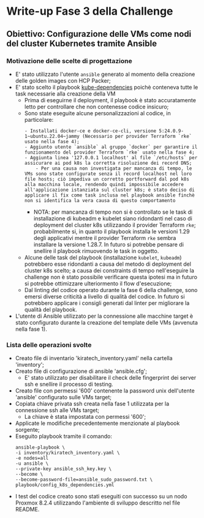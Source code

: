 # Write-up Fase 3 della Challenge

## Obiettivo: Configurazione delle VMs come nodi del cluster Kubernetes tramite Ansible

### Motivazione delle scelte di progettazione

- E' stato utilizzato l'utente `ansible` generato al momento della creazione delle golden images con HCP Packer;
- E' stato scelto il playbook [kube-dependencies](https://github.com/torgeirl/kubernetes-playbooks/blob/main/playbooks/kube-dependencies.yml) poichè conteneva tutte le task necessarie alla creazione della VM
    - Prima di eseguirne il deployment, il playbook è stato accuratamente letto per controllare che non contenesse codice insicuro;
    - Sono state eseguite alcune personalizzazioni al codice, in particolare:
        ```
        - Installati docker-ce e docker-ce-cli, versione 5:24.0.9-1~ubuntu.22.04~jammy (Necessario per provider Terraform `rke` usato nella fase 4);
        - Aggiunto utente `ansible` al gruppo `docker` per garantire il funzionamento del provider Terraform `rke` usato nella fase 4;
        - Aggiunta linea '127.0.0.1 localhost' al file `/etc/hosts` per assicurare ai pod k8s la corretta risoluzione dei record DNS;
            - Per una causa non investigata per mancanza di tempo, le VMs sono state configurate senza il record localhost nel loro file hosts; ciò impediva un corretto portforward dal pod k8s alla macchina locale, rendendo quindi impossibile accedere all'applicazione istanziata sul cluster k8s; è stato deciso di applicare il fix come task inclusa nel playbook ansible finchè non si identifica la vera causa di questo comportamento
        ```
        - NOTA: per mancanza di tempo non si è controllato se le task di installazione di kubeadm e kubelet siano ridondanti nel caso di deployment del cluster k8s utilizzando il provider Terraform `rke`; probabilmente si, in quanto il playbook installa le versioni 1.29 degli applicativi mentre il provider Terraform `rke` sembra installare la versione 1.28.7. In futuro si potrebbe pensare di snellire il playbook rimuovendo le task in oggetto.
    - Alcune delle task del playbook (installazione `kubelet`, `kubeadm`) potrebbero esse ridondanti a causa del metodo di deployment del cluster k8s scelto; a causa dei constraints di tempo nell'eseguire la challenge non è stato possibile verificare questa ipotesi ma in futuro si potrebbe ottimizzare ulteriormento il flow d'esecuzione;
    - Dal linting del codice operato durante la fase 6 della challenge, sono emersi diverse criticità a livello di qualità del codice. In futuro si potrebbero applicare i consigli generati dal linter per migliorare la qualità del playbook.
- L'utente di Ansible utilizzato per la connessione alle macchine target è stato configurato durante la creazione del template delle VMs (avvenuta nella fase 1).

### Lista delle operazioni svolte

- Creato file di inventario 'kiratech_inventory.yaml' nella cartella 'inventory';
- Creato file di configurazione di ansible 'ansible.cfg';
    - E' stato utilizzato per disabilitare il check delle fingerprint dei server ssh e snellire il processo di testing.
- Creato file con permessi '600' contenente la password unix dell'utente 'ansible' configurato sulle VMs target;
- Copiata chiave privata ssh creata nella fase 1 utilizzata per la connessione ssh alle VMs target;
    - La chiave è stata impostata con permessi '600';
- Applicate le modifiche precedentemente menzionate al playbook sorgente;
- Eseguito playbook tramite il comando:
    ```
    ansible-playbook \
    -i inventory/kiratech_inventory.yaml \
    -e nodes=all
    -u ansible \
    --private-key ansible_ssh_key.key \
    --become \
    --become-password-file=ansible_sudo_password.txt \
    playbook/config_k8s_dependencies.yml
    ```
- I test del codice creato sono stati eseguiti con successo su un nodo Proxmox 8.2.4 utilizzando l'ambiente di sviluppo descritto nel file README.